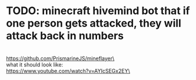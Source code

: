 # TODO: minecraft hivemind bot that if one person gets attacked, they will attack back in numbers
\
https://github.com/PrismarineJS/mineflayer\
\
what it should look like:\
https://www.youtube.com/watch?v=AYIcSEGx2EY\
